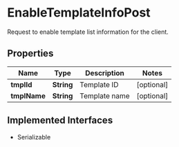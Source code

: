 

# EnableTemplateInfoPost

Request to enable template list information for the client.

## Properties

Name | Type | Description | Notes
------------ | ------------- | ------------- | -------------
**tmplId** | **String** | Template ID |  [optional]
**tmplName** | **String** | Template name |  [optional]


## Implemented Interfaces

* Serializable


